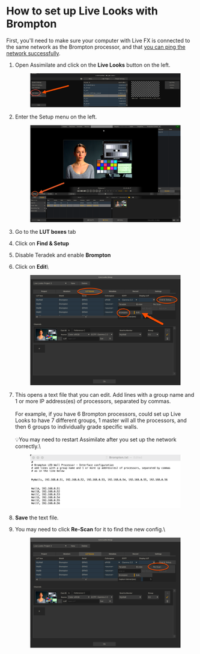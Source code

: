 # How to set up Live Looks with Brompton

First, you'll need to make sure your computer with Live FX is connected to the same network as the Brompton processor, and that [you can ping the network successfully](../general-troubleshooting/networking-tips.md#how-to-ping-a-device-on-the-network).&#x20;

1.  Open Assimilate and click on the **Live Looks** button on the left.&#x20;

    <figure><img src="../.gitbook/assets/image (7) (1) (1) (1).png" alt=""><figcaption></figcaption></figure>
2.  Enter the Setup menu on the left.

    <figure><img src="../.gitbook/assets/image (109).png" alt=""><figcaption></figcaption></figure>
3. Go to the **LUT boxes** tab
4. Click on **Find & Setup**
5. Disable Teradek and enable **Brompton**
6.  Click on **Edit**\


    <figure><img src="../.gitbook/assets/image (110).png" alt=""><figcaption></figcaption></figure>
7.  This opens a text file that you can edit. Add lines with a group name and 1 or more IP address(es) of processors, separated by commas. \
    \
    For example, if you have 6 Brompton processors, could set up Live Looks to have 7 different groups, 1 master will all the processors, and then 6 groups to individually grade specific walls. \
    \
    :bulb:You may need to restart Assimilate after you set up the network correctly.\


    <figure><img src="../.gitbook/assets/image (11) (1) (1).png" alt=""><figcaption></figcaption></figure>
8. **Save** the text file.
9.  You may need to click **Re-Scan** for it to find the new config.\


    <figure><img src="../.gitbook/assets/image (111).png" alt=""><figcaption></figcaption></figure>
